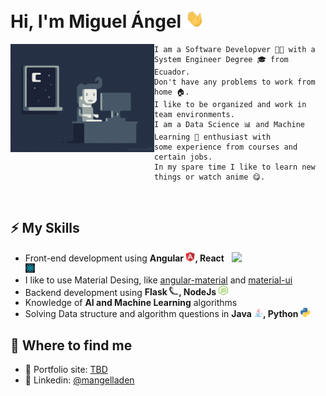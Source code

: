 
<h1> Hi, I'm Miguel Ángel <img src="https://raw.githubusercontent.com/ABSphreak/ABSphreak/master/gifs/Hi.gif" width="30px"></h1>

<p>
  <img width="230" alt="hello!" align="left" src="assets/codingatnight.gif">
</p>

    I am a Software Developver 👨‍💻 with a System Engineer Degree 🎓 from Ecuador. 
    Don't have any problems to work from home 🏠. 
    I like to be organized and work in team environments. 
    I am a Data Science 📊 and Machine Learning 🤖 enthusiast with 
    some experience from courses and certain jobs. 
    In my spare time I like to learn new things or watch anime 😋.

<br>

## ⚡ My Skills
<img align='right' src='https://user-images.githubusercontent.com/5713670/87202985-820dcb80-c2b6-11ea-9f56-7ec461c497c3.gif' width='150"'>

- Front-end development using **Angular <img src='assets/angular.svg' width='15"'>, React** <img src='assets/react.svg' width='15"'>
- I like to use Material Desing, like [angular-material](https://material.angular.io/) and [material-ui](https://material-ui.com/es/)
- Backend development using **Flask <img src='assets/flask.svg' width='15"'>, NodeJs <img src='assets/nodejs.svg' width='15"'>**
- Knowledge of **AI and Machine Learning** algorithms
- Solving Data structure and algorithm questions in **Java <img src='assets/java.svg' width='15"'>, Python <img src='assets/python.svg' width='15"'>**

## 💬 Where to find me
- 🎯 Portfolio site: [TBD](https://github.com/TheWorstOne)
- 💼 Linkedin: [@mangelladen](https://www.linkedin.com/in/mangelladen/)